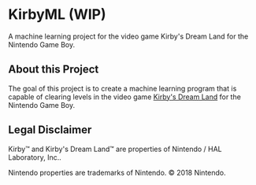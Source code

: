 # KirbyML (WIP)
A machine learning project for the video game Kirby's Dream Land for the Nintendo Game Boy.

## About this Project
The goal of this project is to create a machine learning program that is capable of clearing levels in the video game [Kirby's Dream Land](https://en.wikipedia.org/wiki/Kirby%27s_Dream_Land) for the Nintendo Game Boy.

## Legal Disclaimer
Kirby&trade; and Kirby's Dream Land&trade; are properties of Nintendo / HAL Laboratory, Inc.. 

Nintendo properties are trademarks of Nintendo. © 2018 Nintendo.
